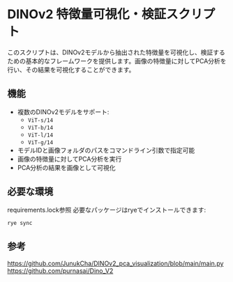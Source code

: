 # DINOv2 特徴量可視化・検証スクリプト

このスクリプトは、DINOv2モデルから抽出された特徴量を可視化し、検証するための基本的なフレームワークを提供します。画像の特徴量に対してPCA分析を行い、その結果を可視化することができます。

## 機能

*   複数のDINOv2モデルをサポート:
    *   `ViT-s/14`
    *   `ViT-b/14`
    *   `ViT-l/14`
    *   `ViT-g/14`
*   モデルIDと画像フォルダのパスをコマンドライン引数で指定可能
*   画像の特徴量に対してPCA分析を実行
*   PCA分析の結果を画像として可視化

## 必要な環境

requirements.lock参照
必要なパッケージはryeでインストールできます:

```bash
rye sync
```

## 参考
https://github.com/JunukCha/DINOv2_pca_visualization/blob/main/main.py
https://github.com/purnasai/Dino_V2



